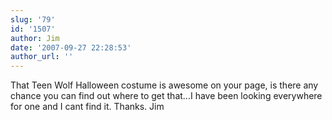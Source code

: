 ```yaml
---
slug: '79'
id: '1507'
author: Jim
date: '2007-09-27 22:28:53'
author_url: ''
---
```

That Teen Wolf Halloween costume is awesome on your page, is there any chance you can find out where to get that...I have been looking everywhere for one and I cant find it. Thanks.
Jim
